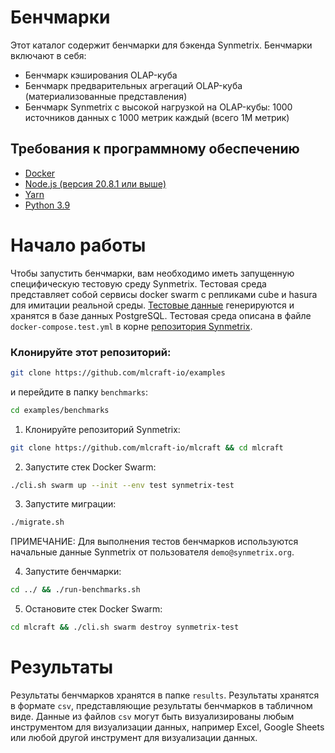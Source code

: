 # Бенчмарки

Этот каталог содержит бенчмарки для бэкенда Synmetrix. Бенчмарки включают в себя:

- Бенчмарк кэширования OLAP-куба
- Бенчмарк предварительных агрегаций OLAP-куба (материализованные представления)
- Бенчмарк Synmetrix с высокой нагрузкой на OLAP-кубы: 1000 источников данных с 1000 метрик каждый (всего 1М метрик)

## Требования к программному обеспечению

- [Docker](https://docs.docker.com/install)
- [Node.js (версия 20.8.1 или выше)](https://nodejs.org/en/download/)
- [Yarn](https://yarnpkg.com/getting-started/install)
- [Python 3.9](https://www.python.org/downloads/)

# Начало работы

Чтобы запустить бенчмарки, вам необходимо иметь запущенную специфическую тестовую среду Synmetrix. 
Тестовая среда представляет собой сервисы docker swarm с репликами cube и hasura для имитации реальной среды. [Тестовые данные](https://github.com/mlcraft-io/mlcraft/blob/main/tests/data/orders.sql) генерируются и хранятся в базе данных PostgreSQL.
Тестовая среда описана в файле `docker-compose.test.yml` в корне [репозитория Synmetrix](https://github.com/mlcraft-io/mlcraft/blob/main/docker-compose.test.yml).

### Клонируйте этот репозиторий:

```bash
git clone https://github.com/mlcraft-io/examples
```

и перейдите в папку `benchmarks`:

```bash
cd examples/benchmarks
```

1. Клонируйте репозиторий Synmetrix:

```bash
git clone https://github.com/mlcraft-io/mlcraft && cd mlcraft
```

2. Запустите стек Docker Swarm:

```bash
./cli.sh swarm up --init --env test synmetrix-test
```

3. Запустите миграции:

```bash
./migrate.sh
```

ПРИМЕЧАНИЕ: Для выполнения тестов бенчмарков используются начальные данные Synmetrix от пользователя `demo@synmetrix.org`.

4. Запустите бенчмарки:

```bash
cd ../ && ./run-benchmarks.sh
```

5. Остановите стек Docker Swarm:

```bash
cd mlcraft && ./cli.sh swarm destroy synmetrix-test
```

# Результаты

Результаты бенчмарков хранятся в папке `results`. Результаты хранятся в формате `csv`, представляющие результаты бенчмарков в табличном виде.
Данные из файлов `csv` могут быть визуализированы любым инструментом для визуализации данных, например Excel, Google Sheets или любой другой инструмент для визуализации данных.

